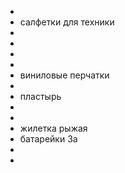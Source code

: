 -
- салфетки для техники
-
-
-
-
- виниловые перчатки
-
- пластырь
-
-
- жилетка рыжая
- батарейки 3а
-
-